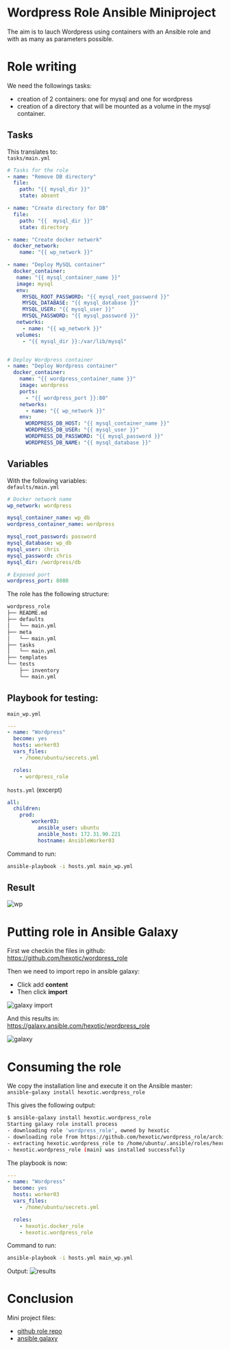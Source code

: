 # Wordpress Role Ansible Miniproject
The aim is to lauch Wordpress using containers with an Ansible role and with as many as parameters possible.

# Role writing
We need the followings tasks:
* creation of 2 containers: one for mysql and one for wordpress
* creation of a directory that will be mounted as a volume in the mysql container.

## Tasks

This translates to:<br>
`tasks/main.yml`
```yaml
# Tasks for the role
- name: "Remove DB directory"
  file:
    path: "{{ mysql_dir }}"
    state: absent

- name: "Create directory for DB"
  file:
    path: "{{  mysql_dir }}"
    state: directory

- name: "Create docker network"
  docker_network:
    name: "{{ wp_network }}"

- name: "Deploy MySQL container"
  docker_container:
   name: "{{ mysql_container_name }}"
   image: mysql
   env:
     MYSQL_ROOT_PASSWORD: "{{ mysql_root_password }}"
     MYSQL_DATABASE: "{{ mysql_database }}"
     MYSQL_USER: "{{ mysql_user }}"
     MYSQL_PASSWORD: "{{ mysql_password }}"
   networks:
     - name: "{{ wp_network }}"
   volumes:
     - "{{ mysql_dir }}:/var/lib/mysql"


# Deploy Wordpress container
- name: "Deploy Wordpress container"
  docker_container:
    name: "{{ wordpress_container_name }}"
    image: wordpress
    ports:
      - "{{ wordpress_port }}:80"
    networks:
      - name: "{{ wp_network }}"
    env:
      WORDPRESS_DB_HOST: "{{ mysql_container_name }}"
      WORDPRESS_DB_USER: "{{ mysql_user }}"
      WORDPRESS_DB_PASSWORD: "{{ mysql_password }}"
      WORDPRESS_DB_NAME: "{{ mysql_database }}"

```

## Variables

With the following variables:
<br>
`defaults/main.yml`
```yaml
# Docker network name
wp_network: wordpress

mysql_container_name: wp_db
wordpress_container_name: wordpress

mysql_root_password: password
mysql_database: wp_db
mysql_user: chris
mysql_password: chris
mysql_dir: /wordpress/db

# Exposed port
wordpress_port: 8080
```

The role has the following structure:
```sh
wordpress_role
├── README.md
├── defaults
│   └── main.yml
├── meta
│   └── main.yml
├── tasks
│   └── main.yml
├── templates
└── tests
    ├── inventory
    └── main.yml
```

## Playbook for testing:
`main_wp.yml`
```yaml
---
- name: "Wordpress"
  become: yes
  hosts: worker03
  vars_files:
    - /home/ubuntu/secrets.yml

  roles:
    - wordpress_role
```

`hosts.yml` (excerpt)
```yaml
all:
  children:
    prod:
        worker03:
          ansible_user: ubuntu
          ansible_host: 172.31.90.221
          hostname: AnsibleWorker03
```

Command to run:
```sh
ansible-playbook -i hosts.yml main_wp.yml
```

## Result
![wp](assets/wp.png)

# Putting role in Ansible Galaxy

First we checkin the files in github: 
https://github.com/hexotic/wordpress_role

Then we need to import repo in ansible galaxy:
* Click add **content**
* Then click **import**

![galaxy import](assets/galaxy_imp.png)

And this results in:<br>
https://galaxy.ansible.com/hexotic/wordpress_role

![galaxy](assets/ans_g.png)

# Consuming the role

We copy the installation line and execute it on the Ansible master:<br>
`ansible-galaxy install hexotic.wordpress_role`

This gives the following output:
```sh
$ ansible-galaxy install hexotic.wordpress_role
Starting galaxy role install process
- downloading role 'wordpress_role', owned by hexotic
- downloading role from https://github.com/hexotic/wordpress_role/archive/main.tar.gz
- extracting hexotic.wordpress_role to /home/ubuntu/.ansible/roles/hexotic.wordpress_role
- hexotic.wordpress_role (main) was installed successfully
```

The playbook is now:
```yaml
---
- name: "Wordpress"
  become: yes
  hosts: worker03
  vars_files:
    - /home/ubuntu/secrets.yml

  roles:
    - hexotic.docker_role
    - hexotic.wordpress_role
```

Command to run:
```sh
ansible-playbook -i hosts.yml main_wp.yml
```

Output:
![results](assets/results.png)

# Conclusion

Mini project files:

* [github role repo](https://github.com/hexotic/wordpress_role)
* [ansible galaxy](https://galaxy.ansible.com/hexotic/wordpress_role)